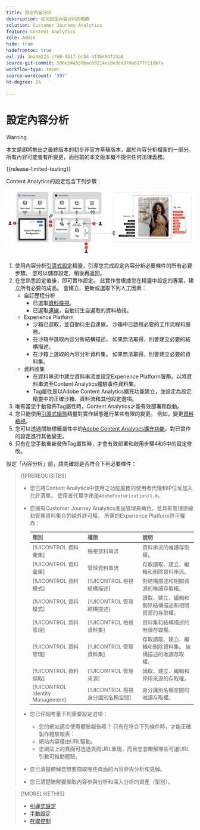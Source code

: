 ```yaml
---
title: 設定內容分析
description: 如何設定內容分析的概觀
solution: Customer Journey Analytics
feature: Content Analytics
role: Admin
hide: true
hidefromtoc: true
exl-id: 3ea46223-c7d0-4b1f-bc84-4f35494f13a0
source-git-commit: 596e54a559bac69214e1de3ea37da6177f110b7a
workflow-type: tm+mt
source-wordcount: '597'
ht-degree: 2%

---
```


# 設定內容分析

>[!WARNING]
>
>本文是即將推出之最終版本的初步非官方草稿版本，屬於內容分析檔案的一部分。 所有內容可能會有所變更，而目前的本文版本概不提供任何法律義務。
>

{{release-limited-testing}}

Content Analytics的設定包含下列步驟：

![內容分析的設定](../assets/aca-configuration.svg)

1. 使用內容分析[引導式設定](guided.md)精靈，引導您完成設定內容分析必要條件的所有必要步驟。 您可以儲存設定，稍後再返回。
1. 在您熟悉設定值後，即可實作設定。 此實作會根據您在精靈中設定的專案，建立所有必要的成品。 會建立、更新或選取下列人工因素：
   * 自訂歷程分析
      * 已選取[資料檢視](/help/data-views/data-views.md)。
      * 已選取[連線](/help/connections/overview.md)，自動衍生自選取的資料檢視。
   * Experience Platform
      * 沙箱已選取，並自動衍生自連線。 沙箱中已啟用必要的工作流程和服務。
      * 在沙箱中選取內容分析結構描述。 如果無法取得，則會建立必要的結構描述。
      * 在沙箱上選取的內容分析資料集。 如果無法取得，則會建立必要的資料集。
   * 資料收集
      * 在資料串流中建立資料串流並設定Experience Platform服務，以將資料串流至Content Analytics體驗事件資料集。
      * Tag屬性是以Adobe Content Analytics擴充功能建立，並設定為設定精靈中的正確沙箱、資料流和其他設定選項。
1. 唯有當您手動發佈Tag屬性時，Content Analytics才能有效部署和啟動。
1. 您只能使用[引導式組態](guided.md)精靈對實作組態進行某些有限的變更。 例如，變更[資料檢視](/help/data-views/data-views.md)。
1. 您可以透過關聯標籤屬性中的[Adobe Content Analytics擴充功能](https://experienceleague.adobe.com/en/docs/experience-platform/tags/extensions/client/content-analytics/overview)，對已實作的設定進行其他變更。
1. 只有在您手動重新發佈Tag屬性時，才會有效部署和啟用步驟4和5中的設定修改。


設定「內容分析」前，請先確認是否符合下列必要條件：


>[!PREREQUISITES]
>
>* 您已將Content Analytics中使用之功能服務的使用者代理和IP位址加入允許清單。 使用者代理字串是`AdobeFeaturization/1.0`。
>* 您擁有Customer Journey Analytics產品管理員角色，並具有管理連線和管理資料集合的額外許可權。 所需的Experience Platform許可權為：
>  
>   | 類別 | 權限 | 說明 |
>   |---|---|---|
>   | [!UICONTROL 資料彙集] | 檢視資料串流 | 資料串流的唯讀存取權。 |
>   | [!UICONTROL 資料彙集] | 管理資料串流 | 存取讀取、建立、編輯和刪除資料串流。 |
>   | [!UICONTROL 資料模式] | [!UICONTROL 檢視結構描述] | 對結構描述和相關資源的唯讀存取權。 |
>   | [!UICONTROL 資料模式] | [!UICONTROL 管理結構描述] | 讀取、建立、編輯和刪除結構描述和相關資源的存取權。 |
>   | [!UICONTROL 資料管理] | [!UICONTROL 檢視資料集] | 資料集和結構描述的唯讀存取權。 |
>   | [!UICONTROL 資料管理] | [!UICONTROL 管理資料集] | 存取讀取、建立、編輯和刪除資料集。 結構描述的唯讀存取權。 |
>   | [!UICONTROL 資料擷取] | [!UICONTROL 管理來源] | 讀取、建立、編輯和停用來源的存取權。 |
>   | [!UICONTROL Identity Management] | [!UICONTROL 檢視身分識別名稱空間] | 身分識別名稱空間的唯讀存取權。 |
>
>* 您已仔細考量下列重要設定選項：
>
>   * 您的網站適合使用體驗報告嗎？ 只有在符合下列條件時，才能正確製作體驗報表：
>   * 網站內容僅由URL驅動。
>   * 您網站上的頁面可透過頁面URL重現，而且您會瞭解哪些可選URL引數可推動體驗。
>* 您已清楚瞭解您想要擷取哪些頁面的內容參與分析和見解。
>* 您已清楚瞭解要擷取內容參與分析和深入分析的資產（型別）。
>


>[!MORELIKETHIS]
>
>* [引導式設定](guided.md)
>* [手動設定](manual.md)
>* [存取控制](/help/technotes/access-control.md)
>


